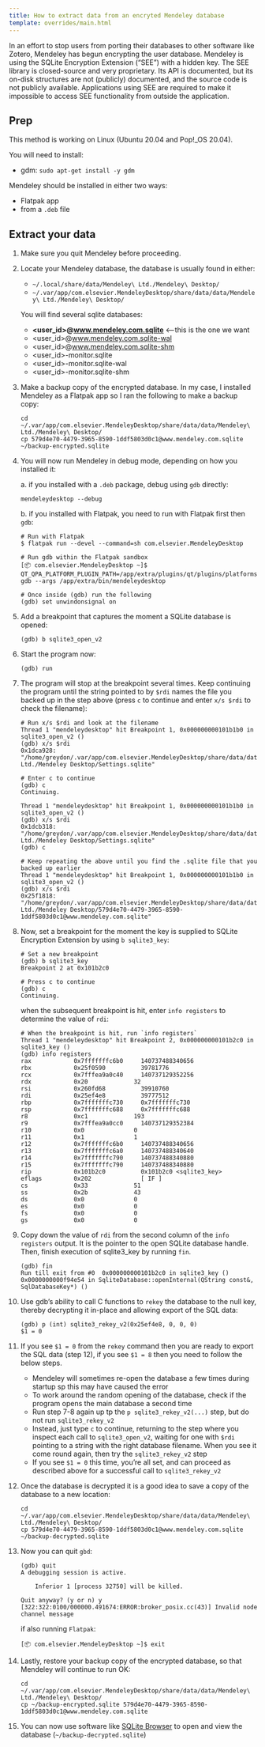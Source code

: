 ```yaml
---
title: How to extract data from an encryted Mendeley database
template: overrides/main.html
---
```


In an effort to stop users from porting their databases to other software like Zotero, Mendeley has begun encrypting the user database. Mendeley is using the SQLite Encryption Extension (“SEE”) with a hidden key. The SEE library is closed-source and very proprietary. Its API is documented, but its on-disk structures are not (publicly) documented, and the source code is not publicly available. Applications using SEE are required to make it impossible to access SEE functionality from outside the application.

## Prep

This method is working on Linux (Ubuntu 20.04 and Pop!_OS 20.04).

You will need to install:
* gdm: `sudo apt-get install -y gdm`

Mendeley should be installed in either two ways:
* Flatpak app
* from a `.deb` file

## Extract your data

1. Make sure you quit Mendeley before proceeding.
2. Locate your Mendeley database, the database is usually found in either:

    * `~/.local/share/data/Mendeley\ Ltd./Mendeley\ Desktop/`
    * `~/.var/app/com.elsevier.MendeleyDesktop/share/data/data/Mendeley\ Ltd./Mendeley\ Desktop/`

    You will find several sqlite databases:

    * **<user_id>@www.mendeley.com.sqlite** <--this is the one we want
    * <user_id>@www.mendeley.com.sqlite-wal
    * <user_id>@www.mendeley.com.sqlite-shm
    * <user_id>-monitor.sqlite
    * <user_id>-monitor.sqlite-wal
    * <user_id>-monitor.sqlite-shm

3. Make a backup copy of the encrypted database. In my case, I installed Mendeley as a Flatpak app so I ran the following to make a backup copy:

    ```console
    cd ~/.var/app/com.elsevier.MendeleyDesktop/share/data/data/Mendeley\ Ltd./Mendeley\ Desktop/
    cp 579d4e70-4479-3965-8590-1ddf5803d0c1@www.mendeley.com.sqlite ~/backup-encrypted.sqlite
    ```

4. You will now run Mendeley in debug mode, depending on how you installed it:
    
    a. if you installed with a `.deb` package, debug using `gdb` directly:

    ```console
    mendeleydesktop --debug
    ```

    b. if you installed with Flatpak, you need to run with Flatpak first then `gdb`:

    ```console
    # Run with Flatpak
    $ flatpak run --devel --command=sh com.elsevier.MendeleyDesktop

    # Run gdb within the Flatpak sandbox
    [📦 com.elsevier.MendeleyDesktop ~]$ QT_QPA_PLATFORM_PLUGIN_PATH=/app/extra/plugins/qt/plugins/platforms/ gdb --args /app/extra/bin/mendeleydesktop

    # Once inside (gdb) run the following
    (gdb) set unwindonsignal on
    ```

5. Add a breakpoint that captures the moment a SQLite database is opened:

    ```console
    (gdb) b sqlite3_open_v2
    ```

6. Start the program now:

    ```console
    (gdb) run
    ```

7. The program will stop at the breakpoint several times. Keep continuing the program until the string pointed to by `$rdi` names the file you backed up in the step above (press `c` to continue and enter `x/s $rdi` to check the filename):

    ```console
    # Run x/s $rdi and look at the filename
    Thread 1 "mendeleydesktop" hit Breakpoint 1, 0x000000000101b1b0 in sqlite3_open_v2 ()
    (gdb) x/s $rdi
    0x1dca928:	"/home/greydon/.var/app/com.elsevier.MendeleyDesktop/share/data/data/Mendeley Ltd./Mendeley Desktop/Settings.sqlite"

    # Enter c to continue
    (gdb) c
    Continuing.

    Thread 1 "mendeleydesktop" hit Breakpoint 1, 0x000000000101b1b0 in sqlite3_open_v2 ()
    (gdb) x/s $rdi
    0x1dcb318:	"/home/greydon/.var/app/com.elsevier.MendeleyDesktop/share/data/data/Mendeley Ltd./Mendeley Desktop/Settings.sqlite"
    (gdb) c

    # Keep repeating the above until you find the .sqlite file that you backed up earlier
    Thread 1 "mendeleydesktop" hit Breakpoint 1, 0x000000000101b1b0 in sqlite3_open_v2 ()
    (gdb) x/s $rdi
    0x25f1818:	"/home/greydon/.var/app/com.elsevier.MendeleyDesktop/share/data/data/Mendeley Ltd./Mendeley Desktop/579d4e70-4479-3965-8590-1ddf5803d0c1@www.mendeley.com.sqlite"
    ```

8. Now, set a breakpoint for the moment the key is supplied to SQLite Encryption Extension by using `b sqlite3_key`:

    ```console
    # Set a new breakpoint
    (gdb) b sqlite3_key
    Breakpoint 2 at 0x101b2c0

    # Press c to continue
    (gdb) c
    Continuing.
    ```

    when the subsequent breakpoint is hit, enter `info registers` to determine the value of `rdi`:

    ```console
    # When the breakpoint is hit, run `info registers`
    Thread 1 "mendeleydesktop" hit Breakpoint 2, 0x000000000101b2c0 in sqlite3_key ()
    (gdb) info registers 
    rax            0x7fffffffc6b0	  140737488340656
    rbx            0x25f0590	      39781776
    rcx            0x7fffea9a0c40	  140737129352256
    rdx            0x20	            32
    rsi            0x260fd68	      39910760
    rdi            0x25ef4e8	      39777512
    rbp            0x7fffffffc730	  0x7fffffffc730
    rsp            0x7fffffffc688	  0x7fffffffc688
    r8             0xc1	            193
    r9             0x7fffea9a0cc0	  140737129352384
    r10            0x0	            0
    r11            0x1	            1
    r12            0x7fffffffc6b0	  140737488340656
    r13            0x7fffffffc6a0	  140737488340640
    r14            0x7fffffffc790	  140737488340880
    r15            0x7fffffffc790	  140737488340880
    rip            0x101b2c0	      0x101b2c0 <sqlite3_key>
    eflags         0x202	          [ IF ]
    cs             0x33	            51
    ss             0x2b	            43
    ds             0x0	            0
    es             0x0	            0
    fs             0x0	            0
    gs             0x0	            0
    ```

9. Copy down the value of `rdi` from the second column of the `info registers` output. It is the pointer to the open SQLite database handle. Then, finish execution of sqlite3_key by running `fin`.

    ```console
    (gdb) fin
    Run till exit from #0  0x000000000101b2c0 in sqlite3_key ()
    0x0000000000f94e54 in SqliteDatabase::openInternal(QString const&, SqlDatabaseKey*) ()
    ```

10. Use gdb’s ability to call C functions to `rekey` the database to the null key, thereby decrypting it in-place and allowing export of the SQL data:

    ```console
    (gdb) p (int) sqlite3_rekey_v2(0x25ef4e8, 0, 0, 0)
    $1 = 0
    ```

11. If you see `$1 = 0` from the `rekey` command then you are ready to export the SQL data (step 12), if you see `$1 = 8` then you need to follow the below steps.
    * Mendeley will sometimes re-open the database a few times during startup sp this may  have caused the error
    * To work around the random opening of the database, check if the program opens the main database a second time 
    * Run step 7-8 again up tp the `p sqlite3_rekey_v2(...)` step, but do not run `sqlite3_rekey_v2`
    * Instead, just type `c` to continue, returning to the step where you inspect each call to `sqlite3_open_v2`, waiting for one with `$rdi` pointing to a string with the right database filename. When you see it come round again, then try the `sqlite3_rekey_v2` step
    * If you see `$1 = 0` this time, you’re all set, and can proceed as described above for a successful call to `sqlite3_rekey_v2`

12. Once the database is decrypted it is a good idea to save a copy of the database to a new location:

    ```console
    cd ~/.var/app/com.elsevier.MendeleyDesktop/share/data/data/Mendeley\ Ltd./Mendeley\ Desktop/
    cp 579d4e70-4479-3965-8590-1ddf5803d0c1@www.mendeley.com.sqlite ~/backup-decrypted.sqlite
    ```

13. Now you can quit `gbd`:

    ```console
    (gdb) quit
    A debugging session is active.

        Inferior 1 [process 32750] will be killed.

    Quit anyway? (y or n) y
    [322:322:0100/000000.491674:ERROR:broker_posix.cc(43)] Invalid node channel message
    ```

    if also running `Flatpak`:

    ```console
    [📦 com.elsevier.MendeleyDesktop ~]$ exit
    ```

14. Lastly, restore your backup copy of the encrypted database, so that Mendeley will continue to run OK:

    ```console
    cd ~/.var/app/com.elsevier.MendeleyDesktop/share/data/data/Mendeley\ Ltd./Mendeley\ Desktop/
    cp ~/backup-encrypted.sqlite 579d4e70-4479-3965-8590-1ddf5803d0c1@www.mendeley.com.sqlite
    ```

15. You can now use software like [SQLite Browser](https://sqlitebrowser.org/) to open and view the database (`~/backup-decrypted.sqlite`)



